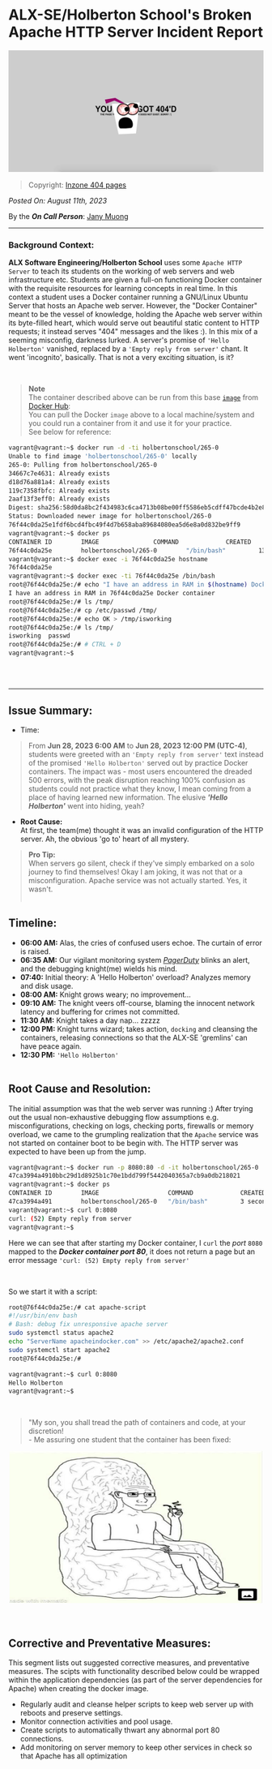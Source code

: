 # ALX-SE/Holberton School's Broken Apache HTTP Server Incident Report

<div align="center">
 <img src="./img/404d.jpg" width="640" height="240" />
</div>

> Copyright: [Inzone 404 pages](https://inzonedesign.com/blog/28-cleverly-funny-creative-404-error-pages/)


*Posted On: August 11th, 2023*

By the ***On Call Person***: [Jany Muong](https://github.com/janymuong/)


---
### Background Context:

**ALX Software Engineering/Holberton School** uses some `Apache HTTP Server` to teach its students on the working of web servers and web infrastructure etc. Students are given a full-on functioning Docker container with the requisite resources for learning concepts in real time. In this context a student uses a Docker container running a GNU/Linux Ubuntu Server that hosts an Apache web server. However, the "Docker Container" meant to be the vessel of knowledge, holding the Apache web server within its byte-filled heart, which would serve out beautiful static content to HTTP requests; it instead serves "404" messages and the likes :). In this mix of a seeming misconfig, darkness lurked. A server's promise of `'Hello Holberton'` vanished, replaced by a `'Empty reply from server'` chant. It went 'incognito', basically. That is not a very exciting situation, is it?  

<br/>

> **Note**  
> The container described above can be run from this base [`image`](https://hub.docker.com/r/holbertonschool/265-0/tags) from [Docker Hub](https://hub.docker.com/):  
> You can pull the Docker `image` above to a local machine/system and you could run a container from it and use it for your practice.  
> See below for reference:  

```bash
vagrant@vagrant:~$ docker run -d -ti holbertonschool/265-0
Unable to find image 'holbertonschool/265-0' locally
265-0: Pulling from holbertonschool/265-0
34667c7e4631: Already exists
d18d76a881a4: Already exists
119c7358fbfc: Already exists
2aaf13f3eff0: Already exists
Digest: sha256:58d0da8bc2f434983c6ca4713b08be00ff5586eb5cdff47bcde4b2e88fd40f88
Status: Downloaded newer image for holbertonschool/265-0
76f44c0da25e1fdf6bcd4fbc49f4d7b658aba89684080ea5d6e8a0d832be9ff9
vagrant@vagrant:~$ docker ps
CONTAINER ID        IMAGE               COMMAND             CREATED             STATUS              PORTS               NAMES
76f44c0da25e        holbertonschool/265-0        "/bin/bash"         13 seconds ago      Up 12 seconds                           infallible_bhabha
vagrant@vagrant:~$ docker exec -i 76f44c0da25e hostname
76f44c0da25e
vagrant@vagrant:~$ docker exec -ti 76f44c0da25e /bin/bash
root@76f44c0da25e:/# echo "I have an address in RAM in $(hostname) Docker container"
I have an address in RAM in 76f44c0da25e Docker container
root@76f44c0da25e:/# ls /tmp/
root@76f44c0da25e:/# cp /etc/passwd /tmp/
root@76f44c0da25e:/# echo OK > /tmp/isworking
root@76f44c0da25e:/# ls /tmp/
isworking  passwd
root@76f44c0da25e:/# # CTRL + D
vagrant@vagrant:~$
```

<br/><br/>


---
## Issue Summary:

- Time:  
> From **Jun 28, 2023 6:00 AM** to **Jun 28, 2023 12:00 PM (UTC-4)**, students were greeted with an `'Empty reply from server'` text instead of the promised `'Hello Holberton'` served out by practice Docker containers. The impact was - most users encountered the dreaded 500 errors, with the peak disruption reaching 100% confusion as students could not practice what they know, I mean coming from a place of having learned new information. The elusive ***'Hello Holberton'*** went into hiding, yeah?

- **Root Cause:**   
At first, the team(me) thought it was an invalid configuration of the HTTP server. Ah, the obvious 'go to' heart of all mystery.  

> **Pro Tip:**  
> When servers go silent, check if they've simply embarked on a solo journey to find themselves!
> Okay I am joking, it was not that or a misconfiguration. Apache service was not actually started. Yes, it wasn't.
<br/><br/>


## Timeline:

- **06:00 AM:** Alas, the cries of confused users echoe. The curtain of error is raised.
- **06:35 AM:** Our vigilant monitoring system [*PagerDuty*](https://www.pagerduty.com/) blinks an alert, and the debugging knight(me) wields his mind.
- **07:40:** Initial theory: A 'Hello Holberton' overload? Analyzes memory and disk usage.
- **08:00 AM:** Knight grows weary; no improvement...
- **09:10 AM:** The knight veers off-course, blaming the innocent network latency and buffering for crimes not committed.
- **11:30 AM:** Knight takes a day nap... zzzzz
- **12:00 PM:** Knight turns wizard; takes action, `docking` and cleansing the containers, releasing connections so that the ALX-SE 'gremlins' can have peace again.
- **12:30 PM:** `'Hello Holberton'`
<br/><br/>


## Root Cause and Resolution:
The initial assumption was that the web server was running :)
After trying out the usual non-exhaustive debugging flow assumptions e.g. misconfigurations, checking on logs, checking ports, firewalls or memory overload, we came to the grumpling realization that the `Apache` service was not started on container boot to be begin with. The HTTP server was expected to have been up from the jump.
```bash
vagrant@vagrant:~$ docker run -p 8080:80 -d -it holbertonschool/265-0
47ca3994a4910bbc29d1d8925b1c70e1bdd799f5442040365a7cb9a0db218021
vagrant@vagrant:~$ docker ps
CONTAINER ID        IMAGE                   COMMAND             CREATED             STATUS              PORTS                  NAMES
47ca3994a491        holbertonschool/265-0   "/bin/bash"         3 seconds ago       Up 2 seconds        0.0.0.0:8080->80/tcp   vigilant_tesla
vagrant@vagrant:~$ curl 0:8080
curl: (52) Empty reply from server
vagrant@vagrant:~$
```
Here we can see that after starting my Docker container, I `curl` the *port* `8080` mapped to the ***Docker container port 80***, it does not return a page but an error message `'curl: (52) Empty reply from server'`  

<br/>

So we start it with a script:
```bash
root@76f44c0da25e:/# cat apache-script
#!/usr/bin/env bash
# Bash: debug fix unresponsive apache server
sudo systemctl status apache2
echo "ServerName apacheindocker.com" >> /etc/apache2/apache2.conf
sudo systemctl start apache2
root@76f44c0da25e:/#
```

```bash
vagrant@vagrant:~$ curl 0:8080
Hello Holberton
vagrant@vagrant:~$
```

<br/>

> "My son, you shall tread the path of containers and code, at your discretion!  
>     - Me assuring one student that the container has been fixed:
<div align="center">
    <img src="./img/stuff.jpg" alt="stuff" width="500" height="300">
</div>
<br/><br/>


## Corrective and Preventative Measures:
This segment lists out suggested corrective measures, and preventative measures.
The scipts with functionality described below could be wrapped within the application dependencies (as part of the server dependencies for Apache) when creating the docker image.
- Regularly audit and cleanse helper scripts to keep web server up with reboots and preserve settings.
- Monitor connection activities and pool usage.
- Create scripts to automatically thwart any abnormal port 80 connections.
- Add monitoring on server memory to keep other services in check so that Apache has all optimization
